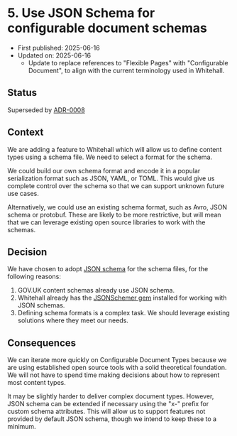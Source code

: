 # 5. Use JSON Schema for configurable document schemas

* First published: 2025-06-16
* Updated on: 2025-06-16 
  * Update to replace references to "Flexible Pages" with "Configurable Document", to align with the current terminology used in Whitehall.


## Status

Superseded by [ADR-0008](./0008-drop-json-schema-for-document-configuration.md)

## Context

We are adding a feature to Whitehall which will allow us to define content types using a schema file. We need to select a format for the schema.

We could build our own schema format and encode it in a popular serialization format such as JSON, YAML, or TOML. This would give us complete control over the schema so that we can support unknown future use cases.

Alternatively, we could use an existing schema format, such as Avro, JSON schema or protobuf. These are likely to be more restrictive, but will mean that we can leverage existing open source libraries to work with the schemas.

## Decision

We have chosen to adopt [JSON schema](https://json-schema.org/) for the schema files, for the following reasons:

1. GOV.UK content schemas already use JSON schema.
2. Whitehall already has the [JSONSchemer gem](https://github.com/davishmcclurg/json_schemer) installed for working with JSON schemas.
3. Defining schema formats is a complex task. We should leverage existing solutions where they meet our needs.

## Consequences

We can iterate more quickly on Configurable Document Types because we are using established open source tools with a solid theoretical foundation. We will not have to spend time making decisions about how to represent most content types.

It may be slightly harder to deliver complex document types. However, JSON schema can be extended if necessary using the "x-" prefix for custom schema attributes. This will allow us to support features not provided by default JSON schema, though we intend to keep these to a minimum.

